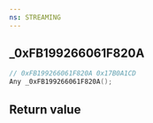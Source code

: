 ```yaml
---
ns: STREAMING
---
```

## _0xFB199266061F820A

```c
// 0xFB199266061F820A 0x17B0A1CD
Any _0xFB199266061F820A();
```


## Return value
